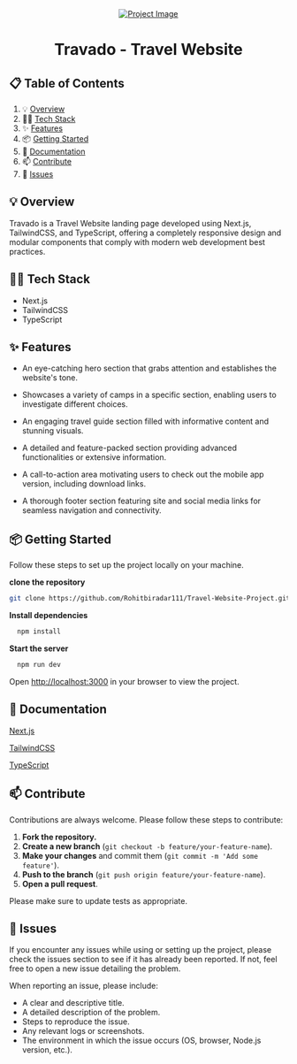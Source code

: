 <div align="center">
  <div>
    <a href="https://github.com/Rohitbiradar111/Travel-Website-Project" target="_blank">
      <img src="https://github.com/user-attachments/assets/5a158124-656f-4f09-80a9-022ee3177116" alt="Project Image">
    </a>
  </div>
  <h1 align="center">Travado - Travel Website</h1>
</div>

## 📋 <a name="table">Table of Contents</a>

1. 💡 [Overview](#overview)
2. 👩‍💻 [Tech Stack](#tech-stack)
3. ✨ [Features](#features)
4. 📦 [Getting Started](#getting-started)
5. 📖 [Documentation](#documentation)
6. 📫 [Contribute](#contribute)
7. 🐛 [Issues](#issues)

## <a name="overview">💡 Overview</a>

Travado is a Travel Website landing page developed using Next.js, TailwindCSS, and TypeScript, offering a completely responsive design and modular components that comply with modern web development best practices.

## <a name="tech-stack">👩‍💻 Tech Stack</a>

- Next.js
- TailwindCSS
- TypeScript

## <a name="features">✨ Features</a>

- An eye-catching hero section that grabs attention and establishes the website's tone.

- Showcases a variety of camps in a specific section, enabling users to investigate different choices.

- An engaging travel guide section filled with informative content and stunning visuals.

- A detailed and feature-packed section providing advanced functionalities or extensive information.

- A call-to-action area motivating users to check out the mobile app version, including download links.

- A thorough footer section featuring site and social media links for seamless navigation and connectivity.

## <a name="getting-started">📦 Getting Started</a>

Follow these steps to set up the project locally on your machine.

**clone the repository**

```bash
git clone https://github.com/Rohitbiradar111/Travel-Website-Project.git
```

**Install dependencies**

```bash
  npm install
```

**Start the server**

```bash
  npm run dev
```

Open [http://localhost:3000](http://localhost:3000) in your browser to view the project.

## <a name="documentation">📖 Documentation</a>

[Next.js](https://nextjs.org/)

[TailwindCSS](https://tailwindcss.com/)

[TypeScript](https://www.typescriptlang.org/)

## <a name="contribute">📫 Contribute</a>

Contributions are always welcome. Please follow these steps to contribute:

1. **Fork the repository.**
2. **Create a new branch** (`git checkout -b feature/your-feature-name`).
3. **Make your changes** and commit them (`git commit -m 'Add some feature'`).
4. **Push to the branch** (`git push origin feature/your-feature-name`).
5. **Open a pull request**.

Please make sure to update tests as appropriate.

## <a name="issues">🐛 Issues</a>

If you encounter any issues while using or setting up the project, please check the issues section to see if it has already been reported. If not, feel free to open a new issue detailing the problem.

When reporting an issue, please include:

- A clear and descriptive title.
- A detailed description of the problem.
- Steps to reproduce the issue.
- Any relevant logs or screenshots.
- The environment in which the issue occurs (OS, browser, Node.js version, etc.).
